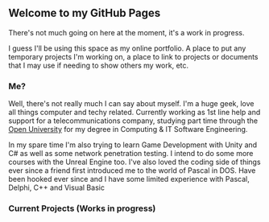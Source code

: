 ## Welcome to my GitHub Pages

There's not much going on here at the moment, it's a work in progress.

I guess I'll be using this space as my online portfolio. A place to put any temporary projects I'm working on, a place to link to projects or documents that I may use if needing to show others my work, etc.

### Me?

Well, there's not really much I can say about myself. 
I'm a huge geek, love all things computer and techy related. Currently working as 1st line help and support for a telecommunications company, studying part time through the [Open University](http://www.open.ac.uk/) for my degree in Computing & IT Software Engineering.

In my spare time I'm also trying to learn Game Development with Unity and C# as well as some network penetration testing. I intend to do some more courses with the Unreal Engine too. I've also loved the coding side of things ever since a
friend first introduced me to the world of Pascal in DOS. Have been hooked ever since and I have some limited experience with Pascal, Delphi, C++ and Visual Basic

### Current Projects (Works in progress)


